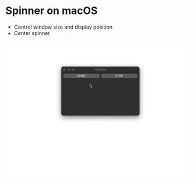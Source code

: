 # Spinner on macOS

- Control window size and display position
- Center spinner


![Spinner](/Spinner-0001.gif)

